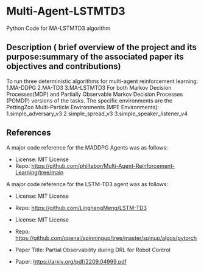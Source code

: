 # Multi-Agent-LSTMTD3
Python Code for MA-LSTMTD3 algorithm 

## Description ( brief overview of the project and its purpose:summary of the associated paper its objectives and contributions)
To run three deterministic algorithms for multi-agent reinforcement learning:<br>
1.MA-DDPG
2.MA-TD3
3.MA-LSTMTD3
For both Markov Decision Processes(MDP) and Partially Observable Markov Decision Processes (POMDP) versions of the tasks.
The specific environments are the PettingZoo Multi-Particle Environments (MPE Environments):  
1.simple_adversary_v3
2.simple_spread_v3
3.simple_speaker_listener_v4


## References
A major code reference for the MADDPG Agents was as follows:
* License: MIT License
* Repo: https://github.com/philtabor/Multi-Agent-Reinforcement-Learning/tree/main

A major code reference for the LSTM-TD3 agent was as follows:
* License: MIT License
* Repo: https://github.com/LinghengMeng/LSTM-TD3

* License: MIT License
* Repo: https://github.com/openai/spinningup/tree/master/spinup/algos/pytorch

* Paper Title: Partial Observability during DRL for Robot Control
* Paper: https://arxiv.org/pdf/2209.04999.pdf
